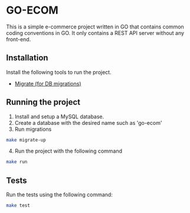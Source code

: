 # GO-ECOM

This is a simple e-commerce project written in GO that contains common coding conventions in GO. It only contains a REST API server without any front-end.

## Installation

Install the following tools to run the project.

- [Migrate (for DB migrations)](https://github.com/golang-migrate/migrate/tree/v4.17.0/cmd/migrate)

## Running the project

1. Install and setup a MySQL database.
1. Create a database with the desired name such as 'go-ecom'
1. Run migrations

```bash
make migrate-up
```

4. Run the project with the following command

```bash
make run
```

## Tests

Run the tests using the following command:

```bash
make test
```
